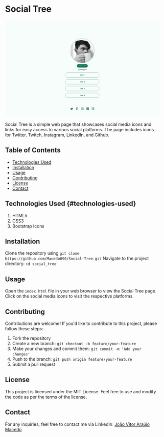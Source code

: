 # Social Tree

![project example](example.png)

Social Tree is a simple web page that showcases social media icons and links for easy access to various social platforms. The page includes icons for Twitter, Twitch, Instagram, LinkedIn, and Github.

## Table of Contents

- [Technologies Used](#technologies-used)
- [Installation](#installation)
- [Usage](#usage)
- [Contributing](#contributing)
- [License](#license)
- [Contact](#contact)

<a name="technologies-used"></a>

## Technologies Used {#technologies-used}

1. HTML5
2. CSS3
3. Bootstrap Icons

<a name="installation"></a>

## Installation

Clone the repository using `git clone https://github.com/Macedo890/Social-Tree.git`
Navigate to the project directory: `cd social_tree`

<a name="usage"></a>

## Usage

Open the `index.html` file in your web browser to view the Social Tree page. Click on the social media icons to visit the respective platforms.

<a name="contributing"></a>

## Contributing

Contributions are welcome! If you'd like to contribute to this project, please follow these steps:

1. Fork the repository
2. Create a new branch: `git checkout -b feature/your-feature`
3. Make your changes and commit them: `git commit -m 'Add your changes'`
4. Push to the branch: `git push origin feature/your-feature`
5. Submit a pull request

<a name="license"></a>

## License

This project is licensed under the MIT License. Feel free to use and modify the code as per the terms of the license.

<a name="contact"></a>

## Contact

For any inquiries, feel free to contact me via LinkedIn: [João Vitor Araújo Macedo](https://www.linkedin.com/in/jo%C3%A3o-vitor-ara%C3%BAjo-macedo-161935271/)

